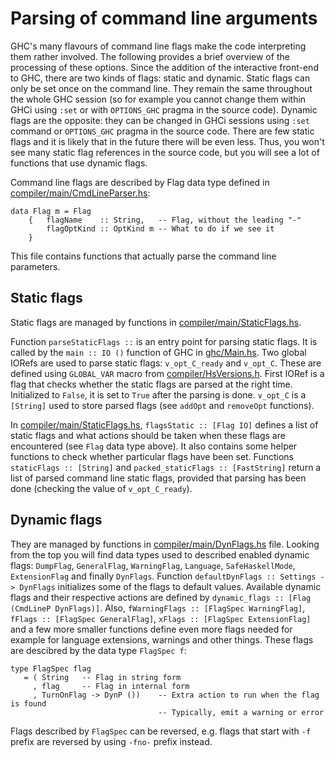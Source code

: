 # Parsing of command line arguments


GHC's many flavours of command line flags make the code interpreting them rather involved. The following provides a brief overview of the processing of these options. Since the addition of the interactive front-end to GHC, there are two kinds of flags: static and dynamic. Static flags can only be set once on the command line. They remain the same throughout the whole GHC session (so for example you cannot change them within GHCi using `:set` or with `OPTIONS_GHC` pragma in the source code). Dynamic flags are the opposite: they can be changed in GHCi sessions using `:set` command or `OPTIONS_GHC` pragma in the source code. There are few static flags and it is likely that in the future there will be even less. Thus, you won't see many static flag references in the source code, but you will see a lot of functions that use dynamic flags.


Command line flags are described by Flag data type defined in [compiler/main/CmdLineParser.hs](/trac/ghc/browser/ghc/compiler/main/CmdLineParser.hs):

```wiki
data Flag m = Flag
    {   flagName    :: String,   -- Flag, without the leading "-"
        flagOptKind :: OptKind m -- What to do if we see it
    }
```


    
This file contains functions that actually parse the command line parameters. 

## Static flags


Static flags are managed by functions in [compiler/main/StaticFlags.hs](/trac/ghc/browser/ghc/compiler/main/StaticFlags.hs).


Function `parseStaticFlags ::` is an entry point for parsing static flags. It is called by the `main :: IO ()` function of GHC in [ghc/Main.hs](/trac/ghc/browser/ghc/ghc/Main.hs). Two global IORefs are used to parse static flags: `v_opt_C_ready` and `v_opt_C`. These are defined using `GLOBAL_VAR` macro from [compiler/HsVersions.h](/trac/ghc/browser/ghc/compiler/HsVersions.h). First IORef is a flag that checks whether the static flags are parsed at the right time. Initialized to `False`, it is set to `True` after the parsing is done. `v_opt_C` is a `[String]` used to store parsed flags (see `addOpt` and `removeOpt` functions). 


In [compiler/main/StaticFlags.hs](/trac/ghc/browser/ghc/compiler/main/StaticFlags.hs), `flagsStatic :: [Flag IO]` defines a list of static flags and what actions should be taken when these flags are encountered (see `Flag` data type above). It also contains some helper functions to check whether particular flags have been set. Functions `staticFlags :: [String]` and `packed_staticFlags :: [FastString]` return a list of parsed command line static flags, provided that parsing has been done (checking the value of `v_opt_C_ready`).

## Dynamic flags


They are managed by functions in [compiler/main/DynFlags.hs](/trac/ghc/browser/ghc/compiler/main/DynFlags.hs) file. Looking from the top you will find data types used to described enabled dynamic flags: `DumpFlag`, `GeneralFlag`, `WarningFlag`, `Language`, `SafeHaskellMode`, `ExtensionFlag` and finally `DynFlags`. Function `defaultDynFlags :: Settings -> DynFlags` initializes some of the flags to default values. Available dynamic flags and their respective actions are defined by `dynamic_flags :: [Flag (CmdLineP DynFlags)]`. Also, `fWarningFlags :: [FlagSpec WarningFlag]`, `fFlags :: [FlagSpec GeneralFlag]`, `xFlags :: [FlagSpec ExtensionFlag]` and a few more smaller functions define even more flags needed for example for language extensions, warnings and other things. These flags are descibred by the data type `FlagSpec f`:

```wiki
type FlagSpec flag
   = ( String   -- Flag in string form
     , flag     -- Flag in internal form
     , TurnOnFlag -> DynP ())    -- Extra action to run when the flag is found
                                 -- Typically, emit a warning or error
```


Flags described by `FlagSpec` can be reversed, e.g. flags that start with `-f` prefix are reversed by using `-fno-` prefix instead.
